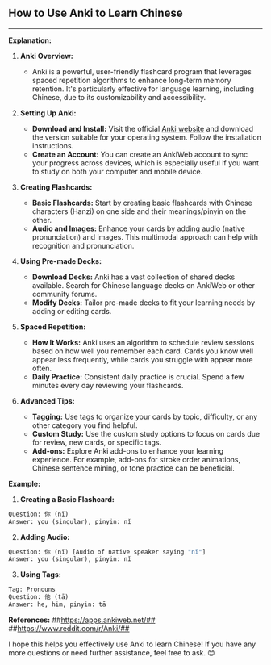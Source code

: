 ## How to Use Anki to Learn Chinese
---
**Explanation:**
1. **Anki Overview:** 
   - Anki is a powerful, user-friendly flashcard program that leverages spaced repetition algorithms to enhance long-term memory retention. It's particularly effective for language learning, including Chinese, due to its customizability and accessibility.

2. **Setting Up Anki:**
   - **Download and Install:** Visit the official [Anki website](https://apps.ankiweb.net/) and download the version suitable for your operating system. Follow the installation instructions.
   - **Create an Account:** You can create an AnkiWeb account to sync your progress across devices, which is especially useful if you want to study on both your computer and mobile device.

3. **Creating Flashcards:**
   - **Basic Flashcards:** Start by creating basic flashcards with Chinese characters (Hanzi) on one side and their meanings/pinyin on the other.
   - **Audio and Images:** Enhance your cards by adding audio (native pronunciation) and images. This multimodal approach can help with recognition and pronunciation.

4. **Using Pre-made Decks:**
   - **Download Decks:** Anki has a vast collection of shared decks available. Search for Chinese language decks on AnkiWeb or other community forums.
   - **Modify Decks:** Tailor pre-made decks to fit your learning needs by adding or editing cards.

5. **Spaced Repetition:**
   - **How It Works:** Anki uses an algorithm to schedule review sessions based on how well you remember each card. Cards you know well appear less frequently, while cards you struggle with appear more often.
   - **Daily Practice:** Consistent daily practice is crucial. Spend a few minutes every day reviewing your flashcards.

6. **Advanced Tips:**
   - **Tagging:** Use tags to organize your cards by topic, difficulty, or any other category you find helpful.
   - **Custom Study:** Use the custom study options to focus on cards due for review, new cards, or specific tags.
   - **Add-ons:** Explore Anki add-ons to enhance your learning experience. For example, add-ons for stroke order animations, Chinese sentence mining, or tone practice can be beneficial.

**Example:**

1. **Creating a Basic Flashcard:**
```python
Question: 你 (nǐ)
Answer: you (singular), pinyin: nǐ
```

2. **Adding Audio:**
```python
Question: 你 (nǐ) [Audio of native speaker saying "nǐ"]
Answer: you (singular), pinyin: nǐ
```

3. **Using Tags:**
```python
Tag: Pronouns
Question: 他 (tā)
Answer: he, him, pinyin: tā
```

**References:**
##https://apps.ankiweb.net/## 
##https://www.reddit.com/r/Anki/##

I hope this helps you effectively use Anki to learn Chinese! If you have any more questions or need further assistance, feel free to ask. 😊
